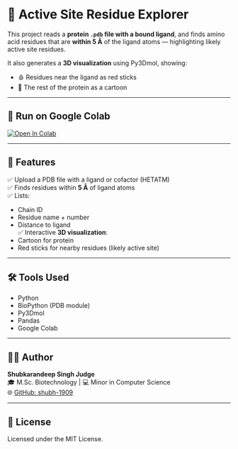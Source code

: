 # 🧬 Active Site Residue Explorer

This project reads a **protein `.pdb` file with a bound ligand**, and finds amino acid residues that are **within 5 Å** of the ligand atoms — highlighting likely active site residues.

It also generates a **3D visualization** using Py3Dmol, showing:
- 🩸 Residues near the ligand as red sticks
- 🧬 The rest of the protein as a cartoon

---

## 🚀 Run on Google Colab


[![Open In Colab](https://colab.research.google.com/assets/colab-badge.svg)](https://colab.research.google.com/github/shubh-1909/active-site-residue-explorer/blob/main/Active_Site_Residue_Explorer.ipynb)



---

## 🔬 Features

✅ Upload a PDB file with a ligand or cofactor (HETATM)  
✅ Finds residues within **5 Å** of ligand atoms  
✅ Lists:
- Chain ID
- Residue name + number
- Distance to ligand  
✅ Interactive **3D visualization**:
- Cartoon for protein
- Red sticks for nearby residues (likely active site)

---

## 🛠 Tools Used

- Python
- BioPython (PDB module)
- Py3Dmol
- Pandas
- Google Colab

---

## 👨‍💻 Author

**Shubkarandeep Singh Judge**  
🎓 M.Sc. Biotechnology | 💻 Minor in Computer Science  
🌐 [GitHub: shubh-1909](https://github.com/shubh-1909)

---

## 📜 License

Licensed under the MIT License.
